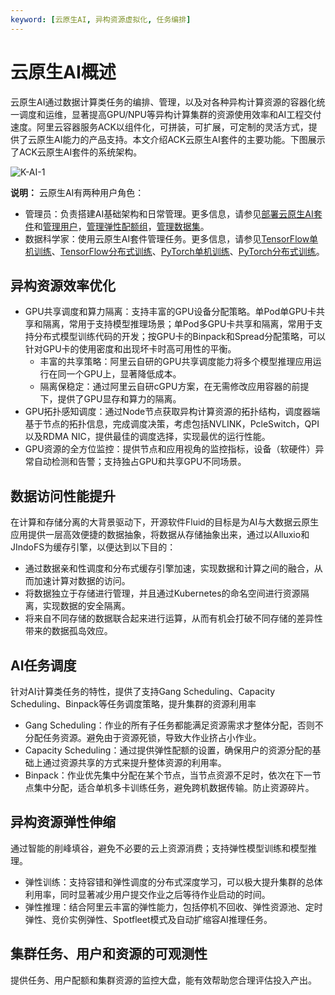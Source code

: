 ```yaml
---
keyword: [云原生AI, 异构资源虚拟化, 任务编排]
---
```


# 云原生AI概述

云原生AI通过数据计算类任务的编排、管理，以及对各种异构计算资源的容器化统一调度和运维，显著提高GPU/NPU等异构计算集群的资源使用效率和AI工程交付速度。阿里云容器服务ACK以组件化，可拼装，可扩展，可定制的灵活方式，提供了云原生AI能力的产品支持。本文介绍ACK云原生AI套件的主要功能。下图展示了ACK云原生AI套件的系统架构。

![K-AI-1](https://static-aliyun-doc.oss-accelerate.aliyuncs.com/assets/img/zh-CN/3400091161/p236339.png)

**说明：** 云原生AI有两种用户角色：

-   管理员：负责搭建AI基础架构和日常管理。更多信息，请参见[部署云原生AI套件](/cn.zh-CN/云原生AI用户指南/环境准备/安装云原生AI套件.md)和[管理用户](/cn.zh-CN/云原生AI用户指南/AI运维控制台/管理用户.md)，[管理弹性配额组](/cn.zh-CN/云原生AI用户指南/AI运维控制台/管理弹性配额组.md)，[管理数据集](/cn.zh-CN/云原生AI用户指南/AI运维控制台/管理数据集.md)。
-   数据科学家：使用云原生AI套件管理任务。更多信息，请参见[TensorFlow单机训练](/cn.zh-CN/解决方案/AI解决方案/训练/TensorFlow单机训练.md)、[TensorFlow分布式训练](/cn.zh-CN/解决方案/AI解决方案/训练/TensorFlow分布式训练.md)、[PyTorch单机训练](/cn.zh-CN/解决方案/AI解决方案/训练/PyTorch单机训练.md)、[PyTorch分布式训练](/cn.zh-CN/解决方案/AI解决方案/训练/PyTorch分布式训练.md)。

## 异构资源效率优化

-   GPU共享调度和算力隔离：支持丰富的GPU设备分配策略。单Pod单GPU卡共享和隔离，常用于支持模型推理场景；单Pod多GPU卡共享和隔离，常用于支持分布式模型训练代码的开发；按GPU卡的Binpack和Spread分配策略，可以针对GPU卡的使用密度和出现坏卡时高可用性的平衡。
    -   丰富的共享策略：阿里云自研的GPU共享调度能力将多个模型推理应用运行在同一个GPU上，显著降低成本。
    -   隔离保稳定：通过阿里云自研cGPU方案，在无需修改应用容器的前提下，提供了GPU显存和算力的隔离。
-   GPU拓扑感知调度：通过Node节点获取异构计算资源的拓扑结构，调度器端基于节点的拓扑信息，完成调度决策，考虑包括NVLINK，PcleSwitch，QPI以及RDMA NIC，提供最佳的调度选择，实现最优的运行性能。
-   GPU资源的全方位监控：提供节点和应用视角的监控指标，设备（软硬件）异常自动检测和告警；支持独占GPU和共享GPU不同场景。

## 数据访问性能提升

在计算和存储分离的大背景驱动下，开源软件Fluid的目标是为AI与大数据云原生应用提供一层高效便捷的数据抽象，将数据从存储抽象出来，通过以Alluxio和JIndoFS为缓存引擎，以便达到以下目的：

-   通过数据亲和性调度和分布式缓存引擎加速，实现数据和计算之间的融合，从而加速计算对数据的访问。
-   将数据独立于存储进行管理，并且通过Kubernetes的命名空间进行资源隔离，实现数据的安全隔离。
-   将来自不同存储的数据联合起来进行运算，从而有机会打破不同存储的差异性带来的数据孤岛效应。

## AI任务调度

针对AI计算类任务的特性，提供了支持Gang Scheduling、Capacity Scheduling、Binpack等任务调度策略，提升集群的资源利用率

-   Gang Scheduling：作业的所有子任务都能满足资源需求才整体分配，否则不分配任务资源。避免由于资源死锁，导致大作业挤占小作业。
-   Capacity Scheduling：通过提供弹性配额的设置，确保用户的资源分配的基础上通过资源共享的方式来提升整体资源的利用率。
-   Binpack：作业优先集中分配在某个节点，当节点资源不足时，依次在下一节点集中分配，适合单机多卡训练任务，避免跨机数据传输。防止资源碎片。

## 异构资源弹性伸缩

通过智能的削峰填谷，避免不必要的云上资源消费；支持弹性模型训练和模型推理。

-   弹性训练：支持容错和弹性调度的分布式深度学习，可以极大提升集群的总体利用率，同时显著减少用户提交作业之后等待作业启动的时间。
-   弹性推理：结合阿里云丰富的弹性能力，包括停机不回收、弹性资源池、定时弹性、竞价实例弹性、Spotfleet模式及自动扩缩容AI推理任务。

## 集群任务、用户和资源的可观测性

提供任务、用户配额和集群资源的监控大盘，能有效帮助您合理评估投入产出。

